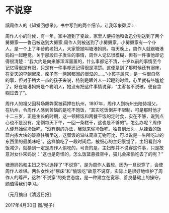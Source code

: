 # 不说穿

讀周作人的《知堂回想录》，书中写到的两个细节，让我印象颇深： 

周作人小的时候，有一年，家中遭到了变故，家里人便把他和鲁迅分别送到了两个舅舅家——鲁迅被送到大舅家;周作人则被送到了小舅舅家。小舅舅家有一个仆人，是一个上了年龄的老妇人，大家管她叫塘港妈妈。每天晚上，周作人就跟塘港妈妈一起睡觉。关于那段日子发生的事情，周作人记忆很模糊，但有一件事他却记得很清楚：“我大约是向来够浑浑噩噩的，什么事都记不清，十岁以前的事情至今记忆得很是有限，只是有一件事却还记得很是清楚。这便是到了那时候还有溺床，在夏天的早朝起来，席子有一两回都溺的很湿的……”小孩子尿床，是一件很自然的事，但对于稍大一点的孩子来说，特别是跟外人一起睡的时候，心里就有些尴尬了。好在塘港妈妈是个聪明人，她没有把这件事情说穿，“主客各不说破，便自含糊过去了”。 

周作人的祖父因科场舞弊案被羁押在杭州，1897年，周作人到杭州去陪侍祖父，在杭州，令周作人感到苦恼的是吃不饱饭，“其实吃饭倒并不限制，可是那时他才十二三岁，正是生长的时期，这一顿稀饭和两餐干饭的定时食，实在不够，说到点心也不是没有，定例每天下午，一回一条糕干，这也是不够的”。怎么办呢？周作人便开始偷冷饭吃，“没有别的办法，我就来偷冷饭吃，独自到灶头，从挂着的饭篮内拣大块的饭直往嘴里送，这蛋饭的滋味简直无物可比，可以说是一生所吃过的东西里的最美味吧”。这样偷吃了一段时间后，被细心的主妇察觉了，主妇看到冷饭减少，就猜到一定是周作人偷吃的，可贵的是，主妇却并不说穿这件事，只是故意对女仆宋妈说：“这也是奇怪的，怎么饭篮悬挂空中，猫儿会来偷吃去了的呢？” 

塘港妈妈和主妇之所以选择了“不说穿”，是为周作人着想，因为一旦说穿了，会使周作人难堪。两名女性对“尿床”和“偷饭吃”故意不说穿，实际上是很好地维护了周作人的尊严，这种“不说穿”的处世态度，是一种建立在宽容、善良基础上的操守，颇值得我们学习。 

（元月摘自《清远日报》 

2017年4月30日 图/兜子）